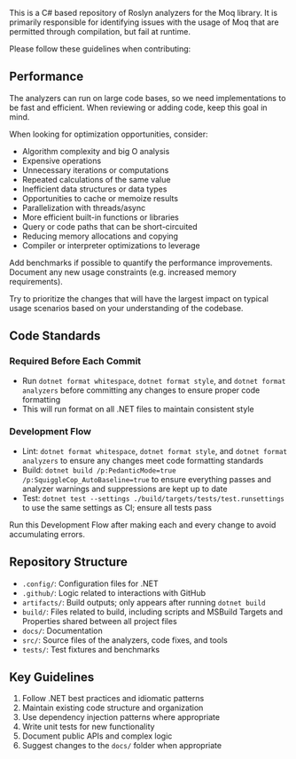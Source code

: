This is a C# based repository of Roslyn analyzers for the Moq library. It is primarily responsible for identifying issues with the usage of Moq that are permitted through compilation, but fail at runtime. 

Please follow these guidelines when contributing:

## Performance

The analyzers can run on large code bases, so we need implementations to be fast and efficient. When reviewing or adding code, keep this goal in mind.

When looking for optimization opportunities, consider:
- Algorithm complexity and big O analysis 
- Expensive operations
- Unnecessary iterations or computations
- Repeated calculations of the same value 
- Inefficient data structures or data types
- Opportunities to cache or memoize results
- Parallelization with threads/async 
- More efficient built-in functions or libraries
- Query or code paths that can be short-circuited
- Reducing memory allocations and copying
- Compiler or interpreter optimizations to leverage

Add benchmarks if possible to quantify the performance improvements. Document any new usage constraints (e.g. increased memory requirements).

Try to prioritize the changes that will have the largest impact on typical usage scenarios based on your understanding of the codebase.

## Code Standards

### Required Before Each Commit
- Run `dotnet format whitespace`, `dotnet format style`, and `dotnet format analyzers` before committing any changes to ensure proper code formatting
- This will run format on all .NET files to maintain consistent style

### Development Flow
- Lint: `dotnet format whitespace`, `dotnet format style`, and `dotnet format analyzers` to ensure any changes meet code formatting standards
- Build: `dotnet build /p:PedanticMode=true /p:SquiggleCop_AutoBaseline=true` to ensure everything passes and analyzer warnings and suppressions are kept up to date
- Test: `dotnet test --settings ./build/targets/tests/test.runsettings` to use the same settings as CI; ensure all tests pass

Run this Development Flow after making each and every change to avoid accumulating errors.

## Repository Structure
- `.config/`: Configuration files for .NET
- `.github/`: Logic related to interactions with GitHub
- `artifacts/`: Build outputs; only appears after running `dotnet build`
- `build/`: Files related to build, including scripts and MSBuild Targets and Properties shared between all project files
- `docs/`: Documentation
- `src/`: Source files of the analyzers, code fixes, and tools
- `tests/`: Test fixtures and benchmarks

## Key Guidelines
1. Follow .NET best practices and idiomatic patterns
2. Maintain existing code structure and organization
3. Use dependency injection patterns where appropriate
4. Write unit tests for new functionality
5. Document public APIs and complex logic
6. Suggest changes to the `docs/` folder when appropriate
